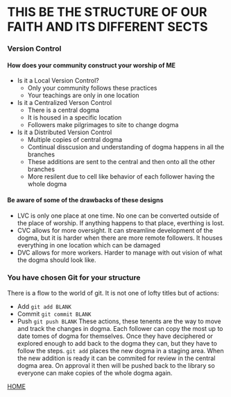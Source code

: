 # THIS BE THE STRUCTURE OF OUR FAITH AND ITS DIFFERENT SECTS

### Version Control
#### How does your community construct your worship of ME
  - Is it a Local Version Control?
    - Only your community follows these practices
    - Your teachings are only in one location
  - Is it a Centralized Verson Control
    - There is a central dogma
    - It is housed in a specific location
    - Followers make pilgrimages to site to change dogma
  - Is it a Distributed Version Control
    - Multiple copies of central dogma
    - Continual disscusion and understanding of dogma happens in all the branches
    - These additions are sent to the central and then onto all the other branches
    - More resilent due to cell like behavior of each follower having the whole dogma
  #### Be aware of some of the drawbacks of these designs
  - LVC is only one place at one time. No one can be converted outside of the place of worship. If anything happens to that place, everthing is lost.
  - CVC allows for more oversight. It can streamline development of the dogma, but it is harder when there are more remote followers. It houses everything in one location which can be damaged
  - DVC allows for more workers. Harder to manage with out vision of what the dogma should look like.


### You have chosen Git for your structure
There is a flow to the world of git. It is not one of lofty titles but of actions:
- Add `git add BLANK`
- Commit `git commit BLANK`
- Push `git push BLANK`
These actions, these tenents are the way to move and track the changes in dogma. Each follower can copy the most up to date tomes of dogma for themselves. Once they have deciphered or explored enough to add back to the dogma they can, but they have to follow the steps. `git add` places the new dogma in a staging area. When the new addition is ready it can be commited for review in the central dogma area. On approval it then will be pushed back to the library so everyone can make copies of the whole dogma again.

[HOME](README.md)

